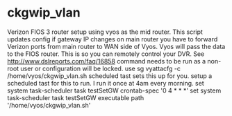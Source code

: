 # ckgwip_vlan
Verizon FIOS 3 router setup using vyos as the mid router. This script updates config if gateway IP changes on main router
you have to forward Verizon ports from main router to WAN side of Vyos. Vyos will pass the data to the FIOS router. This is so you can remotely control your DVR. See http://www.dslreports.com/faq/16858
command needs to be run as a non-root user or configuration will be locked. use sg vyattacfg -c /home/vyos/ckgwip_vlan.sh 
scheduled tast sets this up for you. 
setup a scheduled tast for this to run. I run it once at 4am every morning. 
set system task-scheduler task testSetGW crontab-spec '0 4 * * *'
set system task-scheduler task testSetGW executable path '/home/vyos/ckgwip_vlan.sh'
